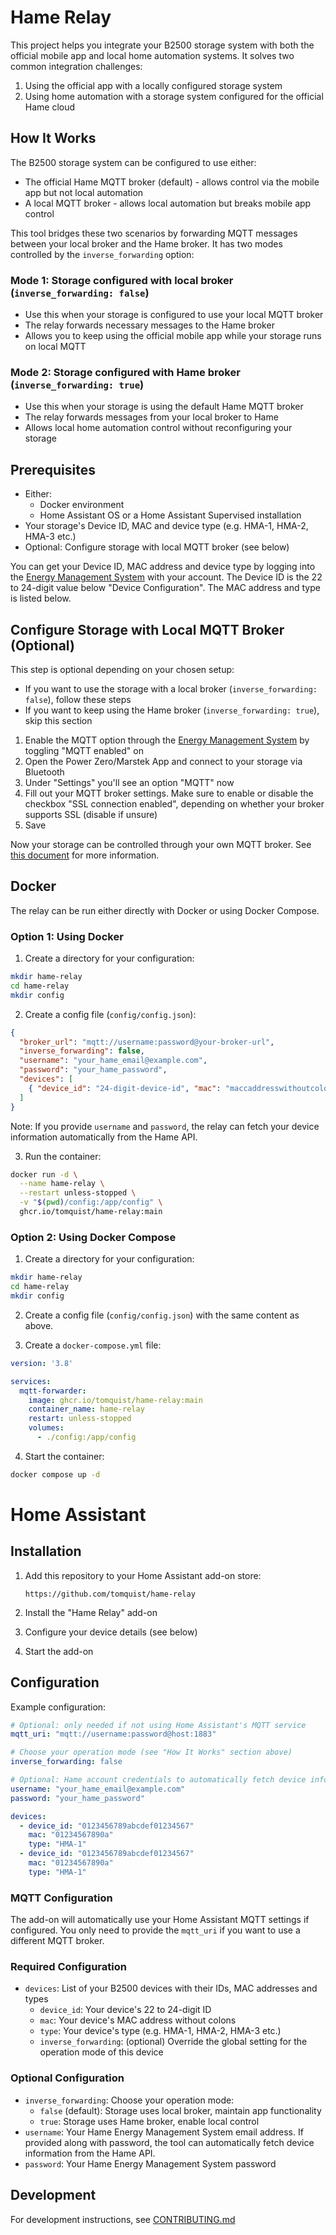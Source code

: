 # Hame Relay

This project helps you integrate your B2500 storage system with both the official mobile app and local home automation systems. It solves two common integration challenges:

1. Using the official app with a locally configured storage system
2. Using home automation with a storage system configured for the official Hame cloud

## How It Works

The B2500 storage system can be configured to use either:
- The official Hame MQTT broker (default) - allows control via the mobile app but not local automation
- A local MQTT broker - allows local automation but breaks mobile app control

This tool bridges these two scenarios by forwarding MQTT messages between your local broker and the Hame broker. It has two modes controlled by the `inverse_forwarding` option:

### Mode 1: Storage configured with local broker (`inverse_forwarding: false`)
- Use this when your storage is configured to use your local MQTT broker
- The relay forwards necessary messages to the Hame broker
- Allows you to keep using the official mobile app while your storage runs on local MQTT

### Mode 2: Storage configured with Hame broker (`inverse_forwarding: true`)
- Use this when your storage is using the default Hame MQTT broker
- The relay forwards messages from your local broker to Hame
- Allows local home automation control without reconfiguring your storage

## Prerequisites

- Either:
  - Docker environment
  - Home Assistant OS or a Home Assistant Supervised installation
- Your storage's Device ID, MAC and device type (e.g. HMA-1, HMA-2, HMA-3 etc.)
- Optional: Configure storage with local MQTT broker (see below)

You can get your Device ID, MAC address and device type by logging into the [Energy Management System](https://eu.hamedata.com/app/AfterSales/login.html) with your account. The Device ID is the 22 to 24-digit value below "Device Configuration". The MAC address and type is listed below.

## Configure Storage with Local MQTT Broker (Optional)

This step is optional depending on your chosen setup:
- If you want to use the storage with a local broker (`inverse_forwarding: false`), follow these steps
- If you want to keep using the Hame broker (`inverse_forwarding: true`), skip this section

1. Enable the MQTT option through the [Energy Management System](https://eu.hamedata.com/app/AfterSales/login.html) by toggling "MQTT enabled" on
2. Open the Power Zero/Marstek App and connect to your storage via Bluetooth
3. Under "Settings" you'll see an option "MQTT" now
4. Fill out your MQTT broker settings. Make sure to enable or disable the checkbox "SSL connection enabled", depending on whether your broker supports SSL (disable if unsure)
5. Save

Now your storage can be controlled through your own MQTT broker. See [this document](https://eu.hamedata.com/ems/mqtt/index.html?version=2) for more information.

## Docker

The relay can be run either directly with Docker or using Docker Compose.

### Option 1: Using Docker

1. Create a directory for your configuration:
```bash
mkdir hame-relay
cd hame-relay
mkdir config
```

2. Create a config file (`config/config.json`):
```json
{
  "broker_url": "mqtt://username:password@your-broker-url",
  "inverse_forwarding": false,
  "username": "your_hame_email@example.com",
  "password": "your_hame_password",
  "devices": [
    { "device_id": "24-digit-device-id", "mac": "maccaddresswithoutcolons", "type": "HMA-1" }
  ]
}
```
Note: If you provide `username` and `password`, the relay can fetch your device information automatically from the Hame API.

3. Run the container:
```bash
docker run -d \
  --name hame-relay \
  --restart unless-stopped \
  -v "$(pwd)/config:/app/config" \
  ghcr.io/tomquist/hame-relay:main
```

### Option 2: Using Docker Compose

1. Create a directory for your configuration:
```bash
mkdir hame-relay
cd hame-relay
mkdir config
```

2. Create a config file (`config/config.json`) with the same content as above.

3. Create a `docker-compose.yml` file:
```yaml
version: '3.8'

services:
  mqtt-forwarder:
    image: ghcr.io/tomquist/hame-relay:main
    container_name: hame-relay
    restart: unless-stopped
    volumes:
      - ./config:/app/config
```

4. Start the container:
```bash
docker compose up -d
```

# Home Assistant

## Installation

1. Add this repository to your Home Assistant add-on store:
   ```
   https://github.com/tomquist/hame-relay
   ```

2. Install the "Hame Relay" add-on
3. Configure your device details (see below)
4. Start the add-on

## Configuration

Example configuration:

```yaml
# Optional: only needed if not using Home Assistant's MQTT service
mqtt_uri: "mqtt://username:password@host:1883"

# Choose your operation mode (see "How It Works" section above)
inverse_forwarding: false

# Optional: Hame account credentials to automatically fetch device information
username: "your_hame_email@example.com"
password: "your_hame_password"

devices:
  - device_id: "0123456789abcdef01234567"
    mac: "01234567890a"
    type: "HMA-1"
  - device_id: "0123456789abcdef01234567"
    mac: "01234567890a"
    type: "HMA-1"
```

### MQTT Configuration

The add-on will automatically use your Home Assistant MQTT settings if configured. You only need to provide the `mqtt_uri` if you want to use a different MQTT broker.

### Required Configuration

- `devices`: List of your B2500 devices with their IDs, MAC addresses and types
  - `device_id`: Your device's 22 to 24-digit ID
  - `mac`: Your device's MAC address without colons
  - `type`: Your device's type (e.g. HMA-1, HMA-2, HMA-3 etc.)
  - `inverse_forwarding`: (optional) Override the global setting for the operation mode of this device

### Optional Configuration

- `inverse_forwarding`: Choose your operation mode:
  - `false` (default): Storage uses local broker, maintain app functionality
  - `true`: Storage uses Hame broker, enable local control
- `username`: Your Hame Energy Management System email address. If provided along with password, 
  the tool can automatically fetch device information from the Hame API.
- `password`: Your Hame Energy Management System password

## Development

For development instructions, see [CONTRIBUTING.md](CONTRIBUTING.md)
